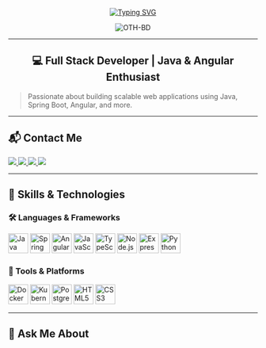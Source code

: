 <p align="center">
  <a href="https://git.io/typing-svg">
    <img 
      src="https://readme-typing-svg.herokuapp.com?font=Fira+Code&weight=500&pause=1000&color=4CD1F7&background=34627800&center=true&vCenter=true&width=480&height=53&lines=Hello+%F0%9F%91%8B+%2CI%E2%80%99m+OTHMANE+BOUDALI!;Full+Stack+Developer+%E2%80%93+Java+%26+Angular"
      alt="Typing SVG"
    />
  </a>
</p>

<p align="center">
  <img src="https://komarev.com/ghpvc/?username=OTH-BD&label=Profile%20views&color=0e75b6&style=flat" alt="OTH-BD" />
</p>

---

<h2 align="center">💻 Full Stack Developer | Java & Angular Enthusiast</h2>

> Passionate about building scalable web applications using Java, Spring Boot, Angular, and more.

---

## 📬 Contact Me

<p align="left">
  <a href="https://www.linkedin.com/in/othmane-boudali-80344a21a" target="_blank">
    <img src="https://img.shields.io/badge/LinkedIn-blue?logo=linkedin&style=for-the-badge" />
  </a>
  <a href="mailto:othmane.boudali01@gmail.com" target="_blank">
    <img src="https://img.shields.io/badge/Gmail-red?logo=gmail&style=for-the-badge" />
  </a>
  <a href="https://github.com/OTH-BD" target="_blank">
    <img src="https://img.shields.io/badge/GitHub-000?logo=github&style=for-the-badge" />
  </a>
  <a href="https://www.instagram.com/othmaneboudali" target="_blank">
    <img src="https://img.shields.io/badge/Instagram-E4405F?logo=instagram&style=for-the-badge" />
  </a>
</p>

---

## 🚀 Skills & Technologies

### 🛠 Languages & Frameworks

<p align="left">
  <img src="https://www.vectorlogo.zone/logos/java/java-icon.svg" alt="Java" width="40" />
  <img src="https://www.vectorlogo.zone/logos/springio/springio-icon.svg" alt="Spring" width="40" />
  <img src="https://www.vectorlogo.zone/logos/angular/angular-icon.svg" alt="Angular" width="40" />
  <img src="https://www.vectorlogo.zone/logos/javascript/javascript-icon.svg" alt="JavaScript" width="40" />
  <img src="https://www.vectorlogo.zone/logos/typescriptlang/typescriptlang-icon.svg" alt="TypeScript" width="40" />
  <img src="https://www.vectorlogo.zone/logos/nodejs/nodejs-icon.svg" alt="Node.js" width="40" />
  <img src="https://www.vectorlogo.zone/logos/expressjs/expressjs-icon.svg" alt="Express.js" width="40" />
  <img src="https://www.vectorlogo.zone/logos/python/python-icon.svg" alt="Python" width="40" />
</p>

### 🧰 Tools & Platforms

<p align="left">
  <img src="https://www.vectorlogo.zone/logos/docker/docker-icon.svg" alt="Docker" width="40" />
  <img src="https://www.vectorlogo.zone/logos/kubernetes/kubernetes-icon.svg" alt="Kubernetes" width="40" />
  <img src="https://www.vectorlogo.zone/logos/postgresql/postgresql-icon.svg" alt="PostgreSQL" width="40" />
  <img src="https://www.vectorlogo.zone/logos/w3_html5/w3_html5-icon.svg" alt="HTML5" width="40" />
  <img src="https://www.vectorlogo.zone/logos/w3_css/w3_css-icon.svg" alt="CSS3" width="40" />
</p>

---

## 💬 Ask Me About

